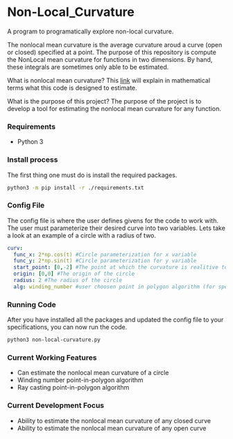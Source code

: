 # Non-Local_Curvature
A program to programatically explore non-local curvature.

The nonlocal mean curvature is the average curvature aroud a curve (open or closed) specified at a point. The purpose of this repository is compute the NonLocal mean curvature for functions in two dimensions. By hand, these integrals are sometimes only able to be estimated.

What is nonlocal mean curvature?
    This [link](https://web.ma.utexas.edu/mediawiki/index.php/Nonlocal_minimal_surfaces) will explain in mathematical terms what this code is designed to estimate.

What is the purpose of this project?
    The purpose of the project is to develop a tool for estimating the nonlocal mean curvature for any function.

### Requirements
- Python 3

### Install process
The first thing one must do is install the required packages.
```bash
python3 -m pip install -r ./requirements.txt
```

### Config File
The config file is where the user defines givens for the code to work with. The user must parameterize their desired curve into two variables. Lets take a look at an example of a circle with a radius of two.
```yaml
curv:
  func_x: 2*np.cos(t) #Circle parameterization for x variable
  func_y: 2*np.sin(t) #Circle parameterization for y variable
  start_point: [0,-2] #The point at which the curvature is realitive too
  origin: [0,0] #The origin of the circle
  radius: 2 #The radius of the circle
  alg: winding_number #user choosen point in polygon algorithm (for speed testing)
```

### Running Code
After you have installed all the packages and updated the config file to your specifications, you can now run the code.
```bash
python3 non-local-curvature.py
```

### Current Working Features
- Can estimate the nonlocal mean curvature of a circle
- Winding number point-in-polygon algorithm
- Ray casting point-in-polygon algorithm 

### Current Development Focus
- Ability to estimate the nonlocal mean curvature of any closed curve
- Ability to estimate the nonlocal mean curvature of any open curve
